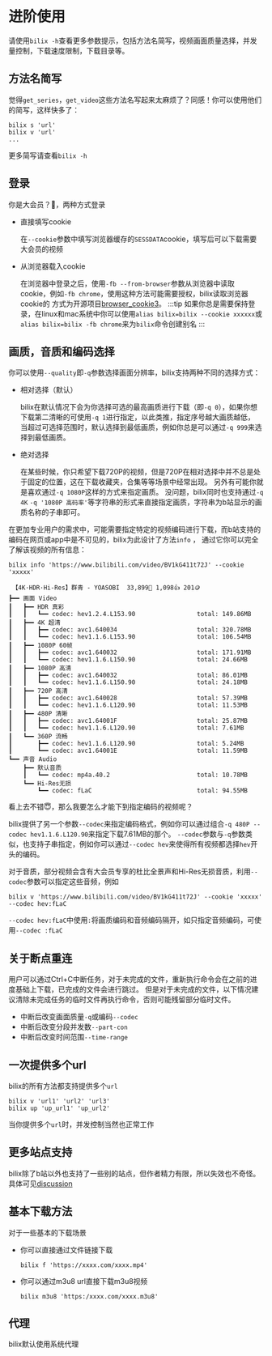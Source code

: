 # 进阶使用
请使用`bilix -h`查看更多参数提示，包括方法名简写，视频画面质量选择，并发量控制，下载速度限制，下载目录等。

## 方法名简写

觉得`get_series`，`get_video`这些方法名写起来太麻烦了？同感！你可以使用他们的简写，这样快多了：

```shell
bilix s 'url'
bilix v 'url'
...
```
更多简写请查看`bilix -h`

## 登录

你是大会员？🥸，两种方式登录

* 直接填写cookie

  在`--cookie`参数中填写浏览器缓存的`SESSDATA`cookie，填写后可以下载需要大会员的视频

* 从浏览器载入cookie

  在浏览器中登录之后，使用`-fb --from-browser`参数从浏览器中读取cookie，例如`-fb chrome`，使用这种方法可能需要授权，bilix读取浏览器cookie的
  方式为开源项目[browser_cookie3](https://github.com/borisbabic/browser_cookie3)。
:::tip
如果你总是需要保持登录，在linux和mac系统中你可以使用`alias bilix=bilix --cookie xxxxxx`或`alias bilix=bilix -fb chrome`来为`bilix`命令创建别名
:::

## 画质，音质和编码选择

你可以使用`--quality`即`-q`参数选择画面分辨率，bilix支持两种不同的选择方式：

* 相对选择（默认）

  bilix在默认情况下会为你选择可选的最高画质进行下载（即`-q 0`），如果你想下载第二清晰的可使用`-q 1`进行指定，以此类推，指定序号越大画质越低，
  当超过可选择范围时，默认选择到最低画质，例如你总是可以通过`-q 999`来选择到最低画质。
* 绝对选择

  在某些时候，你只希望下载720P的视频，但是720P在相对选择中并不总是处于固定的位置，这在下载收藏夹，合集等等场景中经常出现。
  另外有可能你就是喜欢通过`-q 1080P`这样的方式来指定画质。
  没问题，bilix同时也支持通过`-q 4K` `-q '1080P 高码率'`等字符串的形式来直接指定画质，字符串为b站显示的画质名称的子串即可。

在更加专业用户的需求中，可能需要指定特定的视频编码进行下载，而b站支持的编码在网页或app中是不可见的，bilix为此设计了方法`info`
， 通过它你可以完全了解该视频的所有信息：

```text
bilix info 'https://www.bilibili.com/video/BV1kG411t72J' --cookie 'xxxxx' 
                        
 【4K·HDR·Hi-Res】群青 - YOASOBI  33,899👀 1,098👍 201🪙
┣━━ 画面 Video
┃   ┣━━ HDR 真彩
┃   ┃   ┗━━ codec: hev1.2.4.L153.90                 total: 149.86MB
┃   ┣━━ 4K 超清
┃   ┃   ┣━━ codec: avc1.640034                      total: 320.78MB
┃   ┃   ┗━━ codec: hev1.1.6.L153.90                 total: 106.54MB
┃   ┣━━ 1080P 60帧
┃   ┃   ┣━━ codec: avc1.640032                      total: 171.91MB
┃   ┃   ┗━━ codec: hev1.1.6.L150.90                 total: 24.66MB
┃   ┣━━ 1080P 高清
┃   ┃   ┣━━ codec: avc1.640032                      total: 86.01MB
┃   ┃   ┗━━ codec: hev1.1.6.L150.90                 total: 24.18MB
┃   ┣━━ 720P 高清
┃   ┃   ┣━━ codec: avc1.640028                      total: 57.39MB
┃   ┃   ┗━━ codec: hev1.1.6.L120.90                 total: 11.53MB
┃   ┣━━ 480P 清晰
┃   ┃   ┣━━ codec: avc1.64001F                      total: 25.87MB
┃   ┃   ┗━━ codec: hev1.1.6.L120.90                 total: 7.61MB
┃   ┗━━ 360P 流畅
┃       ┣━━ codec: hev1.1.6.L120.90                 total: 5.24MB
┃       ┗━━ codec: avc1.64001E                      total: 11.59MB
┗━━ 声音 Audio
    ┣━━ 默认音质
    ┃   ┗━━ codec: mp4a.40.2                        total: 10.78MB
    ┗━━ Hi-Res无损
        ┗━━ codec: fLaC                             total: 94.55MB
```

看上去不错😇，那么我要怎么才能下到指定编码的视频呢？

bilix提供了另一个参数`--codec`来指定编码格式，例如你可以通过组合`-q 480P --codec hev1.1.6.L120.90`来指定下载7.61MB的那个。
`--codec`参数与`-q`参数类似，也支持子串指定，例如你可以通过`--codec hev`来使得所有视频都选择`hev`开头的编码。

对于音质，部分视频会含有大会员专享的杜比全景声和Hi-Res无损音质，利用`--codec`参数可以指定这些音频，例如

```shell
bilix v 'https://www.bilibili.com/video/BV1kG411t72J' --cookie 'xxxxx' --codec hev:fLaC 
```

`--codec hev:fLaC`中使用`:`将画质编码和音频编码隔开，如只指定音频编码，可使用`--codec :fLaC`

## 关于断点重连

用户可以通过Ctrl+C中断任务，对于未完成的文件，重新执行命令会在之前的进度基础上下载，已完成的文件会进行跳过。
但是对于未完成的文件，以下情况建议清除未完成任务的临时文件再执行命令，否则可能残留部分临时文件。

- 中断后改变画面质量`-q`或编码`--codec`
- 中断后改变分段并发数`--part-con`
- 中断后改变时间范围`--time-range`

## 一次提供多个url
bilix的所有方法都支持提供多个`url`
```shell
bilix v 'url1' 'url2' 'url3'
bilix up 'up_url1' 'up_url2'
```
当你提供多个`url`时，并发控制当然也正常工作


## 更多站点支持
bilix除了b站以外也支持了一些别的站点，但作者精力有限，所以失效也不奇怪。具体可见[discussion](https://github.com/HFrost0/bilix/discussions/39)

## 基本下载方法
对于一些基本的下载场景
* 你可以直接通过文件链接下载
  ```shell
  bilix f 'https://xxxx.com/xxxx.mp4'
  ```
* 你可以通过m3u8 url直接下载m3u8视频
  ```shell
  bilix m3u8 'https:/xxxx.com/xxxx.m3u8'
  ```

## 代理
bilix默认使用系统代理
